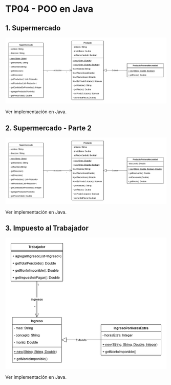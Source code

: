 # TP04 - POO en Java

## 1. Supermercado

![Supermercado](uml-01-supermercado.png)

Ver implementación en Java.

## 2. Supermercado - Parte 2

![Supermercado - Parte 2](uml-02-supermercado.png)

Ver implementación en Java.

## 3. Impuesto al Trabajador

![Impuesto al Trabajador](uml-03-impuesto-trabajador.png)

Ver implementación en Java.
